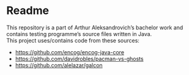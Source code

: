 # Readme #
This repository is a part of Arthur Aleksandrovich’s bachelor work and contains testing programme’s source files written in Java.  
This project uses/contains code from these sources: 
* https://github.com/encog/encog-java-core
* https://github.com/davidrobles/pacman-vs-ghosts
* https://github.com/alelazar/galcon
